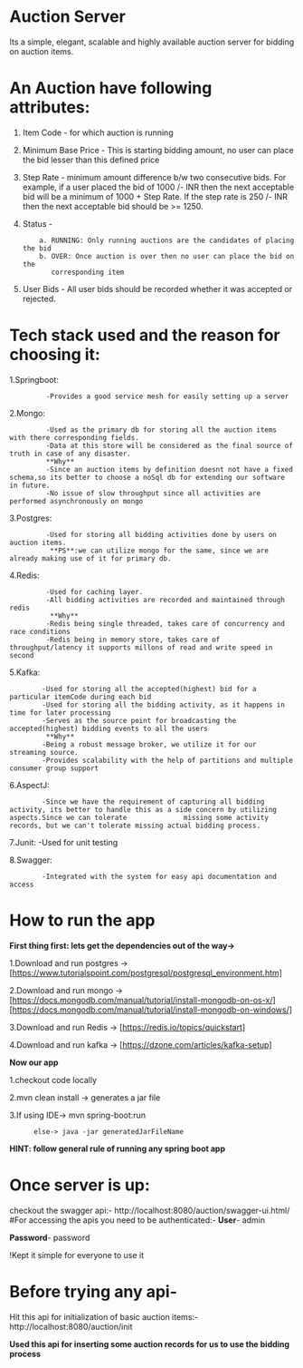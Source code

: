 # Auction Server
Its a simple, elegant, scalable and highly available auction server for bidding on auction items.

# An Auction have following attributes:
1. Item Code -​ for which auction is running
2. Minimum Base Price -​ This is starting bidding amount, no user can place the bid
lesser than this defined price
3. Step Rate -​ minimum amount difference b/w two consecutive bids. For example, if a
user placed the bid of 1000 /- INR then the next acceptable bid will be a minimum of 1000 + Step Rate. If the step rate is 250 /- INR then the next acceptable bid should be >= 1250.
4. Status -
           
           a. RUNNING: ​Only running auctions are the candidates of placing the bid
           b. OVER: ​Once auction is over then no user can place the bid on the
              corresponding item
5. User Bids -​ All user bids should be recorded whether it was accepted or rejected.

# Tech stack used and the reason for choosing it: 
1.Springboot: 

             -Provides a good service mesh for easily setting up a server
2.Mongo: 

             -Used as the primary db for storing all the auction items with there corresponding fields.
             -Data at this store will be considered as the final source of truth in case of any disaster.
             **Why**
             -Since an auction items by definition doesnt not have a fixed schema,so its better to choose a noSql db for extending our software in future.
             -No issue of slow throughput since all activities are performed asynchronously on mongo
3.Postgres:

             -Used for storing all bidding activities done by users on auction items.
              **PS**:we can utilize mongo for the same, since we are already making use of it for primary db.
4.Redis:

             -Used for caching layer.
             -All bidding activities are recorded and maintained through redis
              **Why**
             -Redis being single threaded, takes care of concurrency and race conditions
             -Redis being in memory store, takes care of throughput/latency it supports millons of read and write speed in second
5.Kafka:

            -Used for storing all the accepted(highest) bid for a particular itemCode during each bid
            -Used for storing all the bidding activity, as it happens in time for later processing
            -Serves as the source point for broadcasting the accepted(highest) bidding events to all the users
             **Why**
            -Being a robust message broker, we utilize it for our streaming source.
            -Provides scalability with the help of partitions and multiple consumer group support
6.AspectJ:

            -Since we have the requirement of capturing all bidding activity, its better to handle this as a side concern by utilizing aspects.Since we can tolerate              missing some activity records, but we can't tolerate missing actual bidding process.
7.Junit:
            -Used for unit testing
            
8.Swagger:

            -Integrated with the system for easy api documentation and access
            
# How to run the app
**First thing first: lets get the dependencies out of the way->**

1.Download and run postgres -> [https://www.tutorialspoint.com/postgresql/postgresql_environment.htm]

2.Download and run mongo    -> [https://docs.mongodb.com/manual/tutorial/install-mongodb-on-os-x/]
                               [https://docs.mongodb.com/manual/tutorial/install-mongodb-on-windows/]

3.Download and run Redis    -> [https://redis.io/topics/quickstart]

4.Download and run kafka    -> [https://dzone.com/articles/kafka-setup]

**Now our app**

1.checkout code locally

2.mvn clean install -> generates a jar file

3.If using IDE-> mvn spring-boot:run
       
          else-> java -jar generatedJarFileName
  **HINT: follow general rule of running any spring boot app**
 
# Once server is up:
checkout the swagger api:- http://localhost:8080/auction/swagger-ui.html/
#For accessing the apis you need to be authenticated:-
**User**-     admin

**Password**- password

!Kept it simple for everyone to use it
# Before trying any api-
Hit this api for initialization of basic auction items:-  http://localhost:8080/auction/init

**Used this api for inserting some auction records for us to use the bidding process**


 
  
